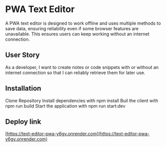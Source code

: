 # PWA Text Editor 
A PWA text editor is designed to work offline and uses multiple methods to save data, ensuring reliability even if some browser features are unavailable. This ensures users can keep working without an internet connection.
## User Story
As a developer, I want to create notes or code snippets with or without an internet connection so that I can reliably retrieve them for later use.
## Installation
Clone Repository
Install dependencies with npm install
Buil the client with npm run build 
Start the application with npm run start:dev
## Deploy link
[https://text-editor-pwa-y6gv.onrender.com](https://text-editor-pwa-y6gv.onrender.com)
